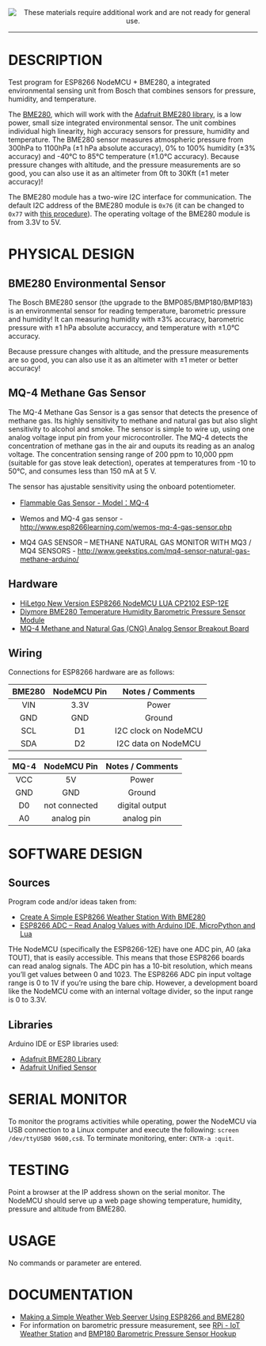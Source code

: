 <!--
Maintainer:   jeffskinnerbox@yahoo.com / www.jeffskinnerbox.me
Version:      0.4.0
-->

<div align="center">
<img src="http://www.foxbyrd.com/wp-content/uploads/2018/02/file-4.jpg" title="These materials require additional work and are not ready for general use." align="center">
</div>

---

# DESCRIPTION
Test program for ESP8266 NodeMCU + BME280,
a integrated environmental sensing unit from Bosch that combines
sensors for pressure, humidity, and temperature.

The [BME280][01], which will work with the [Adafruit BME280 library][02],
is a low power, small size integrated environmental sensor.
The unit combines individual high linearity, high accuracy sensors for pressure, humidity and temperature.
The BME280 sensor measures atmospheric pressure from
300hPa to 1100hPa (±1 hPa absolute accuracy),
0% to 100% humidity (±3% accuracy)
and -40°C to 85°C temperature (±1.0°C accuracy).
Because pressure changes with altitude, and the pressure measurements are so good,
you can also use it as an altimeter from 0ft to 30Kft (±1 meter accuracy)!

The BME280 module has a two-wire I2C interface for communication.
The default I2C address of the BME280 module is `0x76`
(it can be changed to `0x77` with [this procedure][03]).
The operating voltage of the BME280 module is from 3.3V to 5V.

# PHYSICAL DESIGN

## BME280 Environmental Sensor
The Bosch BME280 sensor (the upgrade to the BMP085/BMP180/BMP183)
is an environmental sensor for reading temperature, barometric pressure and humidity!
It can measuring humidity with ±3% accuracy,
barometric pressure with ±1 hPa absolute accuraccy,
and temperature with ±1.0°C accuracy.

Because pressure changes with altitude, and the pressure measurements are so good,
you can also use it as an altimeter with  ±1 meter or better accuracy!

## MQ-4 Methane Gas Sensor
The MQ-4 Methane Gas Sensor is a gas sensor that detects the presence of methane gas.
Its highly sensitivity to methane and natural gas but also slight sensitivity to alcohol and smoke.
The sensor is simple to wire up, using one analog voltage input pin from your microcontroller.
The MQ-4 detects the concentration of methane gas in the air and ouputs its reading as an analog voltage.
The concentration sensing range of 200 ppm to 10,000 ppm (suitable for gas stove leak detection),
operates at temperatures from -10 to 50°C, and consumes less than 150 mA at 5 V.

The sensor has ajustable sensitivity using the onboard potentiometer.

* [Flammable Gas Sensor - Model：MQ-4](https://cdn.sparkfun.com/datasheets/Sensors/Biometric/MQ-4%20Ver1.3%20-%20Manual.pdf)

* Wemos and MQ-4 gas sensor - http://www.esp8266learning.com/wemos-mq-4-gas-sensor.php
* MQ4 GAS SENSOR – METHANE NATURAL GAS MONITOR WITH MQ3 / MQ4 SENSORS - http://www.geekstips.com/mq4-sensor-natural-gas-methane-arduino/

## Hardware
* [HiLetgo New Version ESP8266 NodeMCU LUA CP2102 ESP-12E](https://www.amazon.com/gp/product/B010O1G1ES)
* [Diymore BME280 Temperature Humidity Barometric Pressure Sensor Module](https://www.amazon.com/gp/product/B01LETIESU/)
* [MQ-4 Methane and Natural Gas (CNG) Analog Sensor Breakout Board](https://www.amazon.com/ACROBOTIC-Methane-Natural-Breakout-Raspberry/dp/B07CRHWBSJ)

## Wiring
Connections for ESP8266 hardware are as follows:

|         BME280        | NodeMCU Pin |   Notes / Comments    |
|:---------------------:|:-----------:|:---------------------:|
| VIN                   | 3.3V        | Power                 |
| GND                   | GND         | Ground                |
| SCL                   | D1          | I2C clock on NodeMCU  |
| SDA                   | D2          | I2C data on NodeMCU   |


|          MQ-4         | NodeMCU Pin |   Notes / Comments    |
|:---------------------:|:-----------:|:---------------------:|
| VCC                   | 5V          | Power                 |
| GND                   | GND         | Ground                |
| D0                    | not connected | digital output       |
| A0                    | analog pin  | analog pin            |

# SOFTWARE DESIGN
## Sources
Program code and/or ideas taken from:

* [Create A Simple ESP8266 Weather Station With BME280](https://lastminuteengineers.com/bme280-esp8266-weather-station/)
* [ESP8266 ADC – Read Analog Values with Arduino IDE, MicroPython and Lua](https://randomnerdtutorials.com/esp8266-adc-reading-analog-values-with-nodemcu/)

THe NodeMCU (specifically the ESP8266-12E) have one ADC pin, A0 (aka TOUT), that is easily accessible.
This means that those ESP8266 boards can read analog signals.
The ADC pin has a 10-bit resolution, which means you’ll get values between 0 and 1023.
The ESP8266 ADC pin input voltage range is 0 to 1V if you’re using the bare chip.
However, a development board like the NodeMCU come with an internal voltage divider,
so the input range is 0 to 3.3V.

## Libraries
Arduino IDE or ESP libraries used:

* [Adafruit BME280 Library](https://github.com/adafruit/Adafruit_BME280_Library)
* [Adafruit Unified Sensor](https://github.com/adafruit/Adafruit_Sensor)

# SERIAL MONITOR
To monitor the programs activities while operating, power the NodeMCU via
USB connection to a Linux computer and execute the following: `screen /dev/ttyUSB0 9600,cs8`.
To terminate monitoring, enter: `CNTR-a :quit`.

# TESTING
Point a browser at the IP address shown on the serial monitor.
The NodeMCU should serve up a web page showing temperature, humidity, pressure and altitude from BME280.

# USAGE
No commands or parameter are entered.

# DOCUMENTATION
* [Making a Simple Weather Web Seerver Using ESP8266 and BME280](http://embedded-lab.com/blog/making-simple-weather-web-server-using-esp8266-bme280/)
* For information on barometric pressure measurement, see [RPi - IoT Weather Station](https://www.hackster.io/mjrobot/rpi-iot-weather-station-8c409c)
and [BMP180 Barometric Pressure Sensor Hookup](https://learn.sparkfun.com/tutorials/bmp180-barometric-pressure-sensor-hookup-)



[01]:https://www.bosch-sensortec.com/bst/products/all_products/bme280
[02]:https://github.com/adafruit/Adafruit_BME280_Library
[03]:https://lastminuteengineers.com/bme280-arduino-tutorial/#procedure-to-change-i2c-address

